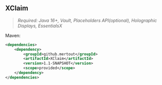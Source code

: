 ## XClaim

> _Required: Java 16+, Vault, Placeholders API(optional), Holographic Displays, EssentialsX_

Maven:
```xml
<dependencies>
    <dependency>
        <groupId>github.mertout</groupId>
        <artifactId>XClaim</artifactId>
        <version>1.1-SNAPSHOT</version>
        <scope>provided</scope>
    </dependency>
</dependencies>
```

